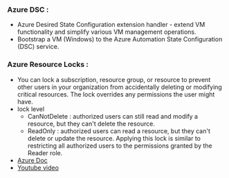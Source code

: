 ### Azure DSC :
- Azure Desired State Configuration extension handler - extend VM functionality and simplify various VM management operations.
- Bootstrap a VM (Windows) to the Azure Automation State Configuration (DSC) service.

### Azure Resource Locks :
- You can lock a subscription, resource group, or resource to prevent other users in your organization from accidentally deleting or modifying critical resources. The lock overrides any permissions the user might have.
- lock level 
  - CanNotDelete :  authorized users can still read and modify a resource, but they can't delete the resource.
  - ReadOnly : authorized users can read a resource, but they can't delete or update the resource. Applying this lock is similar to restricting all authorized users to the permissions granted by the Reader role.
- [Azure Doc](https://docs.microsoft.com/en-us/azure/azure-resource-manager/management/lock-resources?tabs=json)
- [Youtube video](https://www.youtube.com/watch?v=d374K0qVZdA)
